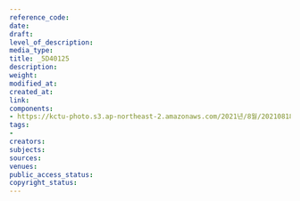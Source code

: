```yaml
---
reference_code: 
date: 
draft: 
level_of_description: 
media_type: 
title: _5D40125
description: 
weight: 
modified_at: 
created_at: 
link: 
components:
- https://kctu-photo.s3.ap-northeast-2.amazonaws.com/2021년/8월/20210818_경찰+양경수+위원장+구속영장+통보+방문/_5D40125.jpg
tags:
- 
creators: 
subjects: 
sources: 
venues: 
public_access_status: 
copyright_status: 
---
```

